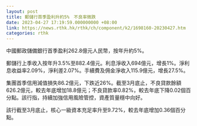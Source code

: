 ```yaml
---
layout: post
title: 郵儲行首季盈利升約5%　不良率微跌
date: 2023-04-27 17:19:59.000000000 +08:00
link: https://news.rthk.hk/rthk/ch/component/k2/1698160-20230427.htm
categories: rthk
---
```


中國郵政儲備銀行首季盈利262.8億元人民幣，按年升約5%。

郵儲行上季收入按年升3.5%至882.4億元。利息淨收入694億元，增長1%。淨利息收益率2.09%，淨利差2.07%。手續費及佣金淨收入115.9億元，增長27.5%。

集團首季信用減值損失86.2億元，下跌近26%。截至3月底止，不良貸款餘額626.2億元，較去年底增加18.8億元；不良貸款率0.82%，較去年底下降0.02個百分點。該行指，持續加強信用風險管控，資產質量穩中向好。

該行截至3月底止，核心一級資本充足率升至9.72%，較去年底增加0.36個百分點。
